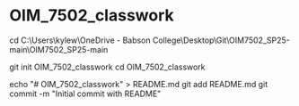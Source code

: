 # OIM_7502_classwork

cd C:\Users\kylew\OneDrive - Babson College\Desktop\Git\OIM7502_SP25-main\OIM7502_SP25-main

git init OIM_7502_classwork
cd OIM_7502_classwork

echo "# OIM_7502_classwork" > README.md
git add README.md
git commit -m "Initial commit with README"
